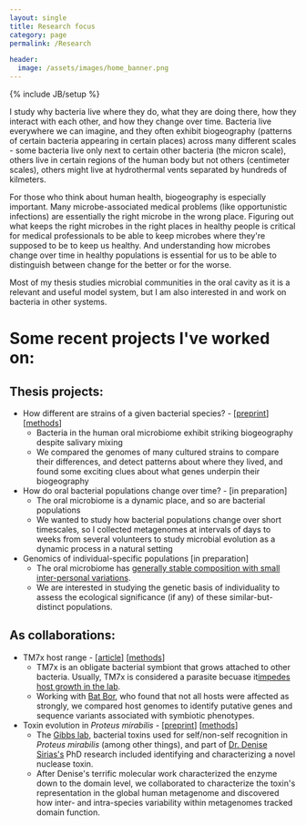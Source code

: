 ```yaml
---
layout: single
title: Research focus
category: page
permalink: /Research

header:
  image: /assets/images/home_banner.png
---
```

{% include JB/setup %}

I study why bacteria live where they do, what they are doing there, how they interact with each other, and how they change over time. Bacteria live everywhere we can imagine, and they often exhibit biogeography (patterns of certain bacteria appearing in certain places) across many different scales - some bacteria live only next to certain other bacteria (the micron scale), others live in certain regions of the human body but not others (centimeter scales), others might live at hydrothermal vents separated by hundreds of kilmeters.

For those who think about human health, biogeography is especially important. Many microbe-associated medical problems (like opportunistic infections) are essentially the right microbe in the wrong place. Figuring out what keeps the right microbes in the right places in healthy people is critical for medical professionals to be able to keep microbes where they're supposed to be to keep us healthy. And understanding how microbes change over time in healthy populations is essential for us to be able to distinguish between change for the better or for the worse. 

Most of my thesis studies microbial communities in the oral cavity as it is a relevant and useful model system, but I am also interested in and work on bacteria in other systems.

# Some recent projects I've worked on:

## Thesis projects:
* How different are strains of a given bacterial species? - [[preprint](https://www.biorxiv.org/content/10.1101/2020.05.01.072496v1)]  [[methods](/projects/oral_metapan)]
  * Bacteria in the human oral microbiome exhibit striking biogeography despite salivary mixing
  * We compared the genomes of many cultured strains to compare their differences, and 
  detect patterns about where they lived, and found some exciting clues about what genes 
  underpin their biogeography
* How do oral bacterial populations change over time? - [in preparation]
  * The oral microbiome is a dynamic place, and so are bacterial populations
  * We wanted to study how bacterial populations change over short timescales, so I collected metagenomes at intervals of days to weeks from several volunteers to study microbial evolution as a dynamic process in a natural setting
* Genomics of individual-specific populations [in preparation]
  * The oral microbiome has [generally stable composition with small inter-personal variations](https://www.frontiersin.org/articles/10.3389/fmicb.2016.00564/full).
  * We are interested in studying the genetic basis of individuality to assess the ecological significance (if any) of these similar-but-distinct populations.
 	
## As collaborations:
* TM7x host range - [[article](https://www.nature.com/articles/s41396-020-00736-6)] [[methods](/projects/Act23_phylo)]
  * TM7x is an obligate bacterial symbiont that grows attached to other bacteria. Usually, TM7x is considered a parasite becuase it[impedes host growth in the lab](https://www.pnas.org/content/115/48/12277#F2).
  * Working with [Bat Bor](https://www.forsyth.org/scientists/batbileg-bor/), who found that not all hosts were affected as strongly, we compared host genomes to identify putative genes and sequence variants associated with symbiotic phenotypes.
* Toxin evolution in *Proteus mirabilis* - [[preprint](https://www.biorxiv.org/content/10.1101/2020.02.20.956912v1.full)]  [[methods](/projects/idrD_narrative)]
  * The [Gibbs lab](https://www.gibbslab.org/home), bacterial toxins used for self/non-self recognition in *Proteus mirabilis* (among other things), and part of [Dr. Denise Sirias's]() PhD research included identifying and characterizing a novel nuclease toxin. 
  * After Denise's terrific molecular work characterized the enzyme down to the domain level, we collaborated to characterize the toxin's representation in the global human metagenome and discovered how inter- and intra-species variability within metagenomes tracked domain function.